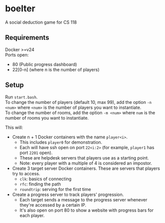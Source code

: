 # boelter
A social deduction game for CS 118

## Requirements
Docker >=v24  
Ports open:
- 80 (Public progress dashboard)
- 22[0-n] (where n is the number of players)

## Setup
Run `start.bash`.   
To change the number of players (default 10, max 99), 
add the option `-n <num>` where `<num>` is the number of players you want to
instantiate.   
To change the number of rooms, add the option `-m <num>` where
`num` is the number of rooms you want to instantiate. 

This will:
- Create n + 1 Docker containers with the name `player<i>`.
  - This includes `player0` for demonstration.
  - Each will have ssh open on port `22<i:2>` (for example, `player1` has port
    `2201` open).
  - These are helpdesk servers that players use as a starting point.
  - Note: every player with a multiple of 4 is considered an impostor.
- Create 3 target server Docker containers. These are servers that players try
  to access. 
  - `clk`: basics of connecting
  - `rfc`: finding the path
  - `roundtrip`: serving for the first time
- Create a progress server to track players' progression. 
  - Each target sends a message to the progress server whenever they're accessed
    by a certain IP. 
  - It's also open on port 80 to show a website with progress bars for each
    player.